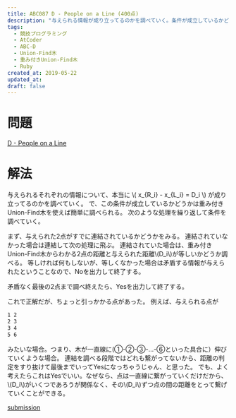 ```yaml
---
title: ABC087 D - People on a Line (400点)
description: "与えられる情報が成り立ってるのかを調べていく。条件が成立しているかどうかは重み付きUnion-Find木を使えば簡単に調べられる..."
tags:
  - 競技プログラミング
  - AtCoder
  - ABC-D
  - Union-Find木
  - 重み付きUnion-Find木
  - Ruby
created_at: 2019-05-22
updated_at: 
draft: false
---
```


# 問題
[D - People on a Line](https://atcoder.jp/contests/abc087/tasks/arc090_b)

# 解法

与えられるそれぞれの情報について、本当に \\( x_{R_i} - x_{L_i} = D_i \\) が成り立ってるのかを調べていく。
で、この条件が成立しているかどうかは重み付きUnion-Find木を使えば簡単に調べられる。
次のような処理を繰り返して条件を調べていく。

まず、与えられた2点がすでに連結されているかどうかをみる。
連結されていなかった場合は連結して次の処理に飛ぶ。
連結されていた場合は、重み付きUnion-Find木からわかる2点の距離と与えられた距離\\(D_i\\)が等しいかどうか調べる。
等しければ何もしないが、等しくなかった場合は矛盾する情報が与えられたということなので、Noを出力して終了する。

矛盾なく最後の2点まで調べ終えたら、Yesを出力して終了する。

これで正解だが、ちょっと引っかかる点があった。
例えば、与えられる点が
```txt
1 2
2 3
3 4
5 6
```
みたいな場合。つまり、木が一直線に(①-②-③-...-⑥といった具合に）伸びていくような場合。
連結を調べる段階ではどれも繋がってないから、距離の判定をすり抜けて最後までいってYesになっちゃうじゃん、と思った。
でも、よく考えたらこれはYesでいい。なぜなら、点は一直線に繋がっていくだけだから、\\(D_i\\)がいくつであろうが関係なく、その\\(D_i\\)ずつ点の間の距離をとって繋げていくことができる。

[submission](https://atcoder.jp/contests/abc087/submissions/5495602)